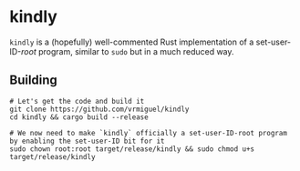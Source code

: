 # kindly

`kindly` is a (hopefully) well-commented Rust implementation of a set-user-ID-_root_ program, similar to `sudo` but in a much reduced way.

## Building

```shell
# Let's get the code and build it
git clone https://github.com/vrmiguel/kindly
cd kindly && cargo build --release

# We now need to make `kindly` officially a set-user-ID-root program by enabling the set-user-ID bit for it
sudo chown root:root target/release/kindly && sudo chmod u+s target/release/kindly
```
